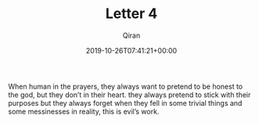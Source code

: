 ﻿---
title: Letter 4
author: Qiran
type: post
date: 2019-10-26T07:41:21+00:00
aliases: ["/letter-4/"]
categories:
  - The Screwtape Letters

---
When human in the prayers, they always want to pretend to be honest to the god, but they don&#8217;t in their heart. they always pretend to stick with their purposes but they always forget when they fell in some trivial things and some messinesses in reality, this is evil&#8217;s work.
